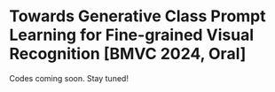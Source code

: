 # Towards Generative Class Prompt Learning for Fine-grained Visual Recognition [BMVC 2024, Oral]
Codes coming soon. Stay tuned!
